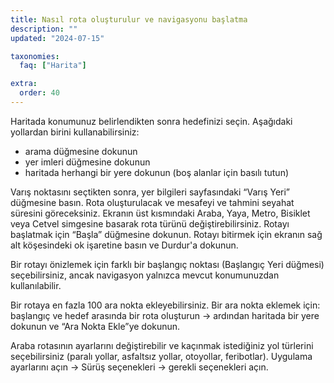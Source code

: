 ```yaml
---
title: Nasıl rota oluşturulur ve navigasyonu başlatma
description: ""
updated: "2024-07-15"

taxonomies:
  faq: ["Harita"]

extra:
  order: 40
---
```


Haritada konumunuz belirlendikten sonra hedefinizi seçin. Aşağıdaki yollardan birini kullanabilirsiniz:

* arama düğmesine dokunun
* yer imleri düğmesine dokunun
* haritada herhangi bir yere dokunun (boş alanlar için basılı tutun)

Varış noktasını seçtikten sonra, yer bilgileri sayfasındaki “Varış Yeri” düğmesine basın. Rota oluşturulacak ve mesafeyi ve tahmini seyahat süresini göreceksiniz. Ekranın üst kısmındaki Araba, Yaya, Metro, Bisiklet veya Cetvel simgesine basarak rota türünü değiştirebilirsiniz. Rotayı başlatmak için “Başla” düğmesine dokunun. Rotayı bitirmek için ekranın sağ alt köşesindeki ok işaretine basın ve Durdur'a dokunun.

Bir rotayı önizlemek için farklı bir başlangıç noktası (Başlangıç Yeri düğmesi) seçebilirsiniz, ancak navigasyon yalnızca mevcut konumunuzdan kullanılabilir.

Bir rotaya en fazla 100 ara nokta ekleyebilirsiniz. Bir ara nokta eklemek için: başlangıç ve hedef arasında bir rota oluşturun → ardından haritada bir yere dokunun ve “Ara Nokta Ekle”ye dokunun.

Araba rotasının ayarlarını değiştirebilir ve kaçınmak istediğiniz yol türlerini seçebilirsiniz (paralı yollar, asfaltsız yollar, otoyollar, feribotlar). Uygulama ayarlarını açın → Sürüş seçenekleri → gerekli seçenekleri açın.
